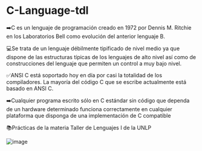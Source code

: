 # C-Language-tdl
➡️C es un lenguaje de programación creado en 1972 por Dennis M.
Ritchie en los Laboratorios Bell como evolución del anterior
lenguaje B.

💻Se trata de un lenguaje débilmente tipificado de nivel medio ya
que dispone de las estructuras típicas de los lenguajes de alto nivel
así como de construcciones del lenguaje que permiten un control
a muy bajo nivel. 

✅ANSI C está soportado hoy en día por casi la totalidad de los compiladores. La mayoría del código C que se escribe actualmente está basado en ANSI C.

➡️Cualquier programa escrito sólo en C estándar sin código que dependa de un
hardware determinado funciona correctamente en cualquier
plataforma que disponga de una implementación de C compatible

📚Prácticas de la materia Taller de Lenguajes I de la UNLP

![image](https://github.com/valemicolgarcia/C-Language-tdl/assets/122756188/58de4591-35c4-4749-8a50-880b58cde3ea)
